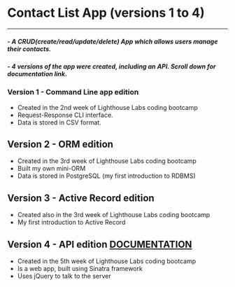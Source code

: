 # Contact List App (versions 1 to 4)
---
##### - A CRUD(create/read/update/delete) App which allows users manage their contacts.
##### - 4 versions of the app were created, including an API. Scroll down for documentation link.

### Version 1 - Command Line app edition
- Created in the 2nd week of Lighthouse Labs coding bootcamp
- Request-Response CLI interface.
- Data is stored in CSV format.

## Version 2 - ORM edition
- Created in the 3rd week of Lighthouse Labs coding bootcamp
- Built my own mini-ORM
- Data is stored in PostgreSQL (my first introduction to RDBMS)

## Version 3 - Active Record edition
- Created also in the 3rd week of Lighthouse Labs coding bootcamp
- My first introduction to Active Record

## Version 4 - API edition [DOCUMENTATION](https://github.com/3mily/Contact-List/tree/master/1ContactList_v4_api)
- Created in the 5th week of Lighthouse Labs coding bootcamp
- Is a web app, built using Sinatra framework
- Uses jQuery to talk to the server